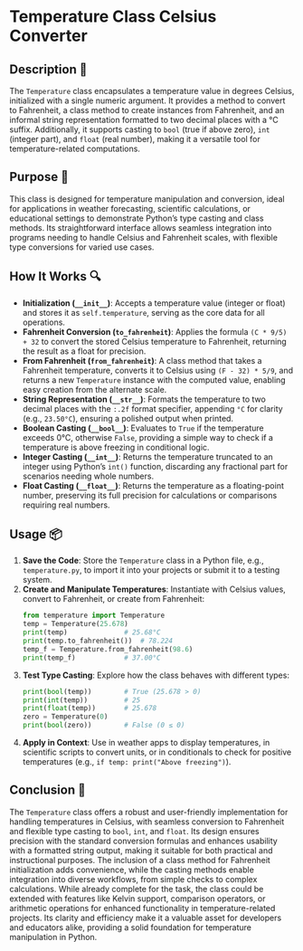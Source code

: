 # Temperature Class Celsius Converter

## Description 📝

The `Temperature` class encapsulates a temperature value in degrees Celsius, initialized with a single numeric argument.
It provides a method to convert to Fahrenheit, a class method to create instances from Fahrenheit, and an informal string representation formatted to two decimal places with a °C suffix.
Additionally, it supports casting to `bool` (true if above zero), `int` (integer part), and `float` (real number), making it a versatile tool for temperature-related computations.

## Purpose 🎯

This class is designed for temperature manipulation and conversion, ideal for applications in weather forecasting, scientific calculations, or educational settings to demonstrate Python’s type casting and class methods.
Its straightforward interface allows seamless integration into programs needing to handle Celsius and Fahrenheit scales, with flexible type conversions for varied use cases.

## How It Works 🔍

-   **Initialization (`__init__`)**: Accepts a temperature value (integer or float) and stores it as `self.temperature`, serving as the core data for all operations.
-   **Fahrenheit Conversion (`to_fahrenheit`)**: Applies the formula `(C * 9/5) + 32` to convert the stored Celsius temperature to Fahrenheit, returning the result as a float for precision.
-   **From Fahrenheit (`from_fahrenheit`)**: A class method that takes a Fahrenheit temperature, converts it to Celsius using `(F - 32) * 5/9`, and returns a new `Temperature` instance with the computed value, enabling easy creation from the alternate scale.
-   **String Representation (`__str__`)**: Formats the temperature to two decimal places with the `:.2f` format specifier, appending `°C` for clarity (e.g., `23.50°C`), ensuring a polished output when printed.
-   **Boolean Casting (`__bool__`)**: Evaluates to `True` if the temperature exceeds 0°C, otherwise `False`, providing a simple way to check if a temperature is above freezing in conditional logic.
-   **Integer Casting (`__int__`)**: Returns the temperature truncated to an integer using Python’s `int()` function, discarding any fractional part for scenarios needing whole numbers.
-   **Float Casting (`__float__`)**: Returns the temperature as a floating-point number, preserving its full precision for calculations or comparisons requiring real numbers.

## Usage 📦

1. **Save the Code**: Store the `Temperature` class in a Python file, e.g., `temperature.py`, to import it into your projects or submit it to a testing system.
2. **Create and Manipulate Temperatures**: Instantiate with Celsius values, convert to Fahrenheit, or create from Fahrenheit:
    ```python
    from temperature import Temperature
    temp = Temperature(25.678)
    print(temp)              # 25.68°C
    print(temp.to_fahrenheit())  # 78.224
    temp_f = Temperature.from_fahrenheit(98.6)
    print(temp_f)            # 37.00°C
    ```
3. **Test Type Casting**: Explore how the class behaves with different types:
    ```python
    print(bool(temp))        # True (25.678 > 0)
    print(int(temp))         # 25
    print(float(temp))       # 25.678
    zero = Temperature(0)
    print(bool(zero))        # False (0 ≤ 0)
    ```
4. **Apply in Context**: Use in weather apps to display temperatures, in scientific scripts to convert units, or in conditionals to check for positive temperatures (e.g., `if temp: print("Above freezing")`).

## Conclusion 🚀

The `Temperature` class offers a robust and user-friendly implementation for handling temperatures in Celsius, with seamless conversion to Fahrenheit and flexible type casting to `bool`, `int`, and `float`.
Its design ensures precision with the standard conversion formulas and enhances usability with a formatted string output, making it suitable for both practical and instructional purposes.
The inclusion of a class method for Fahrenheit initialization adds convenience, while the casting methods enable integration into diverse workflows, from simple checks to complex calculations.
While already complete for the task, the class could be extended with features like Kelvin support, comparison operators, or arithmetic operations for enhanced functionality in temperature-related projects.
Its clarity and efficiency make it a valuable asset for developers and educators alike, providing a solid foundation for temperature manipulation in Python.
